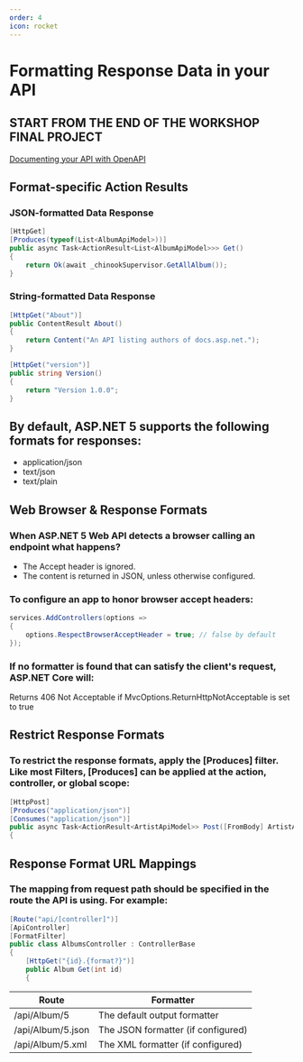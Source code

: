 ```yaml
---
order: 4
icon: rocket
---
```

# Formatting Response Data in your API

## START FROM THE END OF THE WORKSHOP FINAL PROJECT
[Documenting your API with OpenAPI](../../standing-up-an-asp.net-core-web-api/documenting-with-openapi/)

## Format-specific Action Results

### JSON-formatted Data Response

```csharp
[HttpGet]
[Produces(typeof(List<AlbumApiModel>))]
public async Task<ActionResult<List<AlbumApiModel>>> Get()
{
	return Ok(await _chinookSupervisor.GetAllAlbum());
}
```

### String-formatted Data Response

```csharp
[HttpGet("About")]
public ContentResult About()
{
    return Content("An API listing authors of docs.asp.net.");
}
```

```csharp
[HttpGet("version")]
public string Version()
{
    return "Version 1.0.0";
}
```

## By default, ASP.NET 5 supports the following formats for responses:

* application/json
* text/json
* text/plain

## Web Browser & Response Formats

### When ASP.NET 5 Web API detects a browser calling an endpoint what happens?

* The Accept header is ignored.
* The content is returned in JSON, unless otherwise configured.

### To configure an app to honor browser accept headers:

```csharp
services.AddControllers(options =>
{
	options.RespectBrowserAcceptHeader = true; // false by default
});
```

### If no formatter is found that can satisfy the client's request, ASP.NET Core will:
Returns 406 Not Acceptable if MvcOptions.ReturnHttpNotAcceptable is set to true

## Restrict Response Formats

### To restrict the response formats, apply the [Produces] filter. Like most Filters, [Produces] can be applied at the action, controller, or global scope:

```csharp
[HttpPost]
[Produces("application/json")]
[Consumes("application/json")]
public async Task<ActionResult<ArtistApiModel>> Post([FromBody] ArtistApiModel input)
{
```

## Response Format URL Mappings

### The mapping from request path should be specified in the route the API is using. For example:

```csharp
[Route("api/[controller]")]
[ApiController]
[FormatFilter]
public class AlbumsController : ControllerBase
{
    [HttpGet("{id}.{format?}")]
    public Album Get(int id)
    {
```

| Route                | Formatter                          |
|----------------------|------------------------------------|
| /api/Album/5      | The default output formatter       |
| /api/Album/5.json | The JSON formatter (if configured) |
| /api/Album/5.xml  | The XML formatter (if configured)  |
